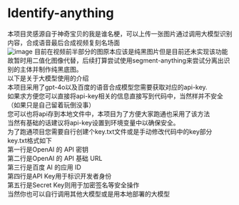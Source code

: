 # Identify-anything
本项目灵感源自于神奇宝贝的我是谁名梗，可以上传一张图片通过调用大模型识别内容，合成语音最后合成视频复刻名场面  
![image](https://github.com/user-attachments/assets/74381c20-a514-44d5-93af-7bedc5e48cdd)
目前在视频前半部分的图原本应该是纯黑图片但是目前还未实现该功能故暂时用二值化图像代替，后续打算尝试使用segment-anything来尝试分离出识别的主体并制作纯黑底图。  
以下是关于大模型使用的介绍  
本项目采用了gpt-4o以及百度的语音合成模型您需要获取对应的api-key.  
如果求方便您可以直接将api-key相关的信息直接写到代码中，当然样并不安全（如果只是自己留着玩倒没事）  
您可以也将api存到本地文件中，本项目为了方便大家跑通也采用了该方法  
当然有基础的话建议将api-key设置到环境变量中以确保安全。  
为了跑通项目您需要自行创建个key.txt文件或是手动修改代码中的key部分  
key.txt格式如下  
第一行是OpenAI 的 API 密钥  
第二行是OpenAI 的 API 基础 URL  
第三行是百度 AI 的应用 ID  
第四行是API Key用于标识开发者身份  
第五行是Secret Key则用于加密签名等安全操作  
当然你也可以自行调用其他大模型或是用本地部署的大模型
